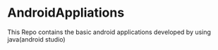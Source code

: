 # AndroidAppliations
This Repo contains the basic android applications developed by using java(android studio)
